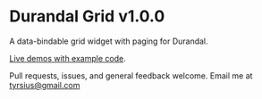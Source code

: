Durandal Grid v1.0.0
=============

A data-bindable grid widget with paging for Durandal.

[Live demos with example code](http://tyrsius.github.io/durandal-grid).

Pull requests, issues, and general feedback welcome. Email me at tyrsius@gmail.com
